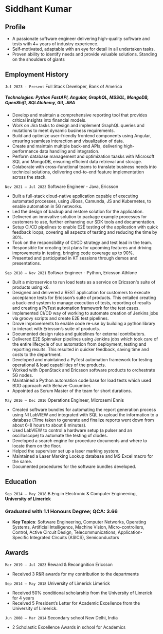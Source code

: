 # Siddhant Kumar

## Profile
- A passionate software engineer delivering high-quality software and tests with 4+ years of industry
experience.
- Self-motivated, adaptable with an eye for detail in all undertaken tasks.
- Proven ability to identify needs and provide valuable solutions.
Standing on the shoulders of giants

## Employment History
`Jul 2023 - Present` Full Stack Developer, Bank of America
##### Technologies: Python FastAPI, Angular, GraphQL, MSSQL, MongoDB, OpenShift, SQLAlchemy, Git, JIRA
- Develop and maintain a comprehensive reporting tool that provides critical insights into financial models.
- Work on Jira tasks to design and implement GraphQL queries and mutations to meet dynamic business requirements.
- Build and optimize user-friendly frontend components using Angular, ensuring seamless interaction and visualization of data.
- Create and maintain multiple back-end APIs, delivering high-performance data handling and integration.
- Perform database management and optimization taasks with Microsoft SQL and MongoDB, ensuring efficient data retrieval and storage.
- Colaborate with cross-functional teams to translate business needs into technical solutions, delivering end-to-end feature implementation across the stack.
 

`Nov 2021 — Jul 2023` Software Engineer - Java, Ericsson
- Built a full-stack cloud-native application capable of executing automated processes, using JBoss,
Camunda, JS and Kubernetes, to enable automation in 5G networks.
- Led the design of backup and restore solution for the application.
- Delivered an innovative solution to package example processes for customers to use, further enhancing our
SDK tools and documentation.
- Setup CI/CD pipelines to enable E2E testing of the application with quick feedback loops, covering all
aspects of testing and reducing the time by 30%.
- Took on the responsibility of CI/CD strategy and test lead in the team.
- Responsible for creating test plans for upcoming features and driving improvements in testing, bringing
code coverage up to 90%.
- Presented and participated in KT sessions through demos and presentations.

`Sep 2018 — Nov 2021` Softwar Engineer - Python, Ericsson Athlone
- Built a microservice to run load tests as a service on Ericsson's suite of products using k6.
- Designed and delivered a REST application for customers to execute acceptance tests for Ericsson’s suite
of products. This entailed creating a back-end system to manage execution of tests, reporting of results and
creating a PyTest automation framework for the test cases.
- Implemented CI/CD way of working to automate creation of Jenkins jobs via groovy scripts and create
E2E test pipelines.
- Drove improvements to enable code re-use by building a python library to interact with Ericsson’s suite
of products.
- Documented design rules and guidelines for external contributors.
- Delivered E2E Spinnaker pipelines using Jenkins jobs which took care of the entire lifecycle of our
automation from deployment, testing and reporting results. This resulted in quicker feedback, saving time
and costs to the department.
- Developed and maintained a PyTest automation framework for testing operational & load capabilities of
the products.
- Worked with OpenStack and Ericsson software products to orchestrate 5G nodes.
- Maintained a Python automation code base for load tests which used BDD approach with
Behave-Cucumber.
- Appointed as Scrum Master of the team for short durations.

`May 2016 — Dec 2016` Operations Engineer, Microsemi Ennis
- Created software bundles for automating the report generation process using NI LabVIEW and integrated
with SQL to upload the information to a database (Time taken to generate and finalize reports went down
from about 6-8 hours to about 8 minutes).
- Used LabVIEW to control a hardware setup (a pulser and an oscilloscope) to automate the testing of
diodes.
- Developed a search engine for procedure documents and where to locate them on the floor.
- Helped the supervisor set up a laser marking system.
- Maintained a Laser Marking Lookup database and MS Excel macro for the same.
- Documented procedures for the software bundles developed.


## Education

`Sep 2014 — May 2018` B.Eng in Electronic & Computer Engineering, __University of Limerick__
### Graduated with 1.1 Honours Degree; QCA: 3.66
- __Key Topics__: Software Engineering, Computer Networks, Operating Systems, Artificial
Intelligence, Machine Vision, Micro-controllers, Control, Active Circuit Design, Telecommunications,
Application-Specific Integrated Circuits (ASICS), Semiconductors


## Awards

`Mar 2019 — Jul 2023` Reward & Recongnition Ericsson
- Received 3 R&R awards for my contribution to the departments

`Sep 2014 — May 2018` University of Limerick Limerick
- Received 50% conditional scholarship from the University of Limerick for 4 years
- Received 5 President’s Letter for Academic Excellence from the University of Limerick.

`Jun 2008 — Mar 2014` Secondary school New Delhi, India
- 2 Scholastic Excellence Awards in school for Academics


<!-- ### Footer

Last updated: June 2024 -->


